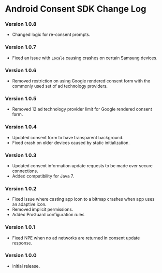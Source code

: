 Android Consent SDK Change Log
===============================
### Version 1.0.8
- Changed logic for re-consent prompts.

### Version 1.0.7
- Fixed an issue with `Locale` causing crashes on certain Samsung devices.

### Version 1.0.6
- Removed restriction on using Google rendered consent form with
the commonly used set of ad technology providers.

### Version 1.0.5
- Removed 12 ad technology provider limit for Google rendered consent form.

### Version 1.0.4
- Updated consent form to have transparent background.
- Fixed crash on older devices caused by static initialization.

### Version 1.0.3
- Updated consent information update requests to be made over secure
connections.
- Added compatibility for Java 7.

### Version 1.0.2
- Fixed issue where casting app icon to a bitmap crashes
when app uses an adaptive icon.
- Removed implicit permissions.
- Added ProGuard configuration rules.

### Version 1.0.1
- Fixed NPE when no ad networks are returned in consent update
response.

### Version 1.0.0
- Initial release.
